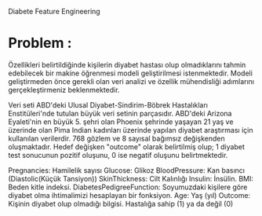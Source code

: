 Diabete Feature Engineering


# Problem :
Özellikleri belirtildiğinde kişilerin diyabet hastası olup olmadıklarını tahmin edebilecek bir makine öğrenmesi modeli geliştirilmesi istenmektedir. Modeli geliştirmeden önce gerekli olan veri analizi ve özellik mühendisliği adımlarını gerçekleştirmeniz beklenmektedir.

 Veri seti ABD'deki Ulusal Diyabet-Sindirim-Böbrek Hastalıkları Enstitüleri'nde tutulan büyük veri setinin parçasıdır.
 ABD'deki Arizona Eyaleti'nin en büyük 5. şehri olan Phoenix şehrinde yaşayan 21 yaş ve üzerinde olan Pima Indian kadınları
 üzerinde yapılan diyabet araştırması için kullanılan verilerdir. 768 gözlem ve 8 sayısal bağımsız değişkenden oluşmaktadır.
 Hedef değişken "outcome" olarak belirtilmiş olup; 1 diyabet test sonucunun pozitif oluşunu, 0 ise negatif oluşunu belirtmektedir.

 Pregnancies: Hamilelik sayısı
 Glucose: Glikoz
 BloodPressure: Kan basıncı (Diastolic(Küçük Tansiyon))
 SkinThickness: Cilt Kalınlığı
 Insulin: İnsülin.
 BMI: Beden kitle indeksi.
 DiabetesPedigreeFunction: Soyumuzdaki kişilere göre diyabet olma ihtimalimizi hesaplayan bir fonksiyon.
 Age: Yaş (yıl)
 Outcome: Kişinin diyabet olup olmadığı bilgisi. Hastalığa sahip (1) ya da değil (0)

